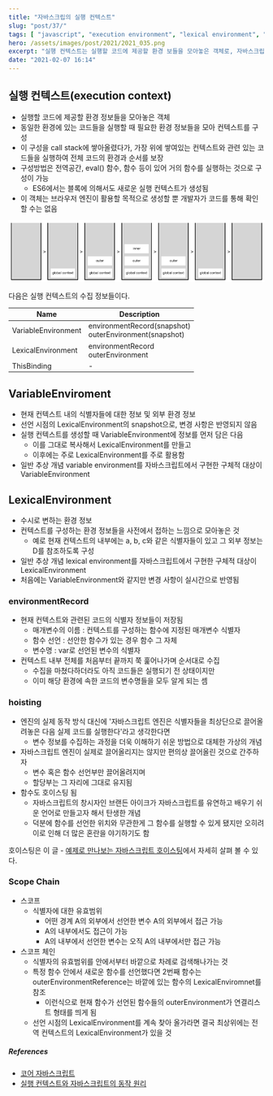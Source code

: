 ```yaml
---
title: "자바스크립의 실행 컨텍스트"
slug: "post/37/"
tags: [ "javascript", "execution environment", "lexical environment", "hoisting" ]
hero: /assets/images/post/2021/2021_035.png  
excerpt: "실행 컨텍스트는 실행할 코드에 제공할 환경 보들을 모아놓은 객체로, 자바스크립트의 동적 언어로서의 성격을 가장 잘 파악할 수 있는 개념이다."  
date: "2021-02-07 16:14"
---
```


## 실행 컨텍스트(execution context)

- 실행할 코드에 제공할 환경 정보들을 모아놓은 객체
- 동일한 환경에 있는 코드들을 실행할 때 필요한 환경 정보들을 모아 컨텍스트를 구성
- 이 구성을 call stack에 쌓아올렸다가, 가장 위에 쌓여있는 컨텍스트와 관련 있는 코드들을 실행하여 전체 코드의 환경과 순서를 보장
- 구성방법은 전역공간, eval() 함수, 함수 등이 있어 거의 함수를 실행하는 것으로 구성이 가능
  - ES6에서는 블록에 의해서도 새로운 실행 컨텍스트가 생성됨
- 이 객체는 브라우저 엔진이 활용할 목적으로 생성할 뿐 개발자가 코드를 통해 확인할 수는 없음

![call stack](/assets/images/post/2021/2021_036_001.png)  


다음은 실행 컨텍스트의 수집 정보들이다.

| Name                | Description                                                                 |
| ------------------- | --------------------------------------------------------------------------- |
| VariableEnvironment | environmentRecord&#40;snapshot&#41; <br/>outerEnvironment&#40;snapshot&#41; |
| LexicalEnvironment  | environmentRecord <br/>outerEnvironment                                     |
| ThisBinding         | -                                                                           |

## VariableEnviroment

- 현재 컨텍스트 내의 식별자들에 대한 정보 및 외부 환경 정보
- 선언 시점의 LexicalEnvironment의 snapshot으로, 변경 사항은 반영되지 않음
- 실행 컨텍스트를 생성할 때 VariableEnvironment에 정보를 먼저 담은 다음
  - 이를 그대로 복사해서 LexicalEnvironment를 만들고
  - 이후에는 주로 LexicalEnvironment를 주로 활용함
- 일반 추상 개념 variable environment를 자바스크립트에서 구현한 구체적 대상이 VariableEnvironment

## LexicalEnvironment

- 수시로 변하는 환경 정보
- 컨텍스트를 구성하는 환경 정보들을 사전에서 접하는 느낌으로 모아놓은 것
  - 예로 현재 컨텍스트의 내부에는 a, b, c와 같은 식별자들이 있고 그 외부 정보는 D를 참조하도록 구성
- 일반 추상 개념 lexical environment를 자바스크립트에서 구현한 구체적 대상이 LexicalEnvironment
- 처음에는 VariableEnvironment와 같지만 변경 사항이 실시간으로 반영됨

### environmentRecord

- 현재 컨텍스트와 관련된 코드의 식별자 정보들이 저장됨
  - 매개변수의 이름 : 컨텍스트를 구성하는 함수에 지정된 매개변수 식별자
  - 함수 선언 : 선안한 함수가 있는 경우 함수 그 자체
  - 변수명 : var로 선언된 변수의 식별자
- 컨텍스트 내부 전체를 처음부터 끝까지 쭉 훑어나가며 순서대로 수집
  - 수집을 마쳤다하더라도 아직 코드들은 실행되기 전 상태이지만
  - 이미 해당 환경에 속한 코드의 변수명들을 모두 알게 되는 셈

### hoisting

- 엔진의 실제 동작 방식 대신에 '자바스크립트 엔진은 식별자들을 최상단으로 끌어올려놓은 다음 실제 코드를 실행한다'라고 생각한다면
  - 변수 정보를 수집하는 과정을 더욱 이해하기 쉬운 방법으로 대체한 가상의 개념
- 자바스크립트 엔진이 실제로 끌어올리지는 않지만 편의상 끌어올린 것으로 간주하자
  - 변수 혹은 함수 선언부만 끌어올려지며
  - 할당부는 그 자리에 그대로 유지됨
- 함수도 호이스팅 됨
  - 자바스크립트의 창시자인 브랜든 아이크가 자바스크립트를 유연하고 배우기 쉬운 언어로 만들고자 해서 탄생한 개념
  - 덕분에 함수를 선언한 위치와 무관한게 그 함수를 실행할 수 있게 됐지만 오히려 이로 인해 더 많은 혼란을 야기하기도 함

호이스팅은 이 글 - [예제로 만나보는 자바스크립트 호이스팅](https://baek.dev/post/36/)에서 자세히 살펴 볼 수 있다.  


### Scope Chain  

- 스코프  
  - 식별자에 대한 유효범위  
    - 어떤 경계 A의 외부에서 선언한 변수 A의 외부에서 접근 가능
    - A의 내부에서도 접근이 가능
    - A의 내부에서 선언한 변수는 오직 A의 내부에서만 접근 가능  
- 스코프 체인
  - 식별자의 유효범위를 안에서부터 바깥으로 차례로 검색해나가는 것  
  - 특정 함수 안에서 새로운 함수를 선언했다면 2번째 함수는 outerEnvironmentReference는 바깥에 있는 함수의 LexicalEnviromnet를 참조
    - 이런식으로 현재 함수가 선언된 함수들의 outerEnvironment가 연결리스트 형태를 띄게 됨
  - 선언 시점의 LexicalEnvironment를 계속 찾아 올가라면 결국 최상위에는 전역 컨텍스트의 LexicalEnvironment가 있을 것  



##### References

- [코어 자바스크립트](https://coupa.ng/bQhYRC)  
- [실행 컨텍스트와 자바스크립트의 동작 원리](https://poiemaweb.com/js-execution-context)  
